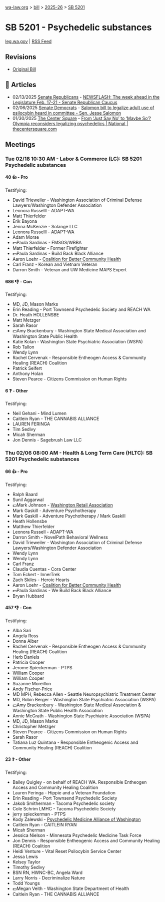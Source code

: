 [wa-law.org](/) > [bill](/bill/) > [2025-26](/bill/2025-26/) > [SB 5201](/bill/2025-26/sb/5201/)

# SB 5201 - Psychedelic substances
[leg.wa.gov](https://app.leg.wa.gov/billsummary?BillNumber=5201&Year=2025&Initiative=false) | [RSS Feed](./rss.xml)

## Revisions
* [Original Bill](1/)

## 📰 Articles
* 02/13/2025 [Senate Republicans](/org/senate_republicans/) - [NEWSFLASH: The week ahead in the Legislature Feb. 17-21 - Senate Republican Caucus](https://src.wastateleg.org/blog/newsflash-week-ahead-legislature-feb-17-21/#:~:text=SB%205201)
* 02/06/2025 [Senate Democrats](/org/senate_democrats/) - [Salomon bill to legalize adult use of psilocybin heard in committee - Sen. Jesse Salomon](https://senatedemocrats.wa.gov/salomon/2025/02/06/salomon-bill-to-legalize-adult-use-of-psilocybin-heard-in-committee/#:~:text=Senate%20Bill%205201)
* 01/30/2025 [The Center Square](/org/the_center_square/) - [From ‘Just Say No’ to ‘Maybe So’? Olympia reconsiders legalizing psychedelics | National | thecentersquare.com](https://www.thecentersquare.com/national/article_1e0683ca-df53-11ef-a4a4-77a2f4145668.html#:~:text=Senate%20Bill%205201)

## Meetings
### Tue 02/18 10:30 AM - Labor & Commerce (LC): SB 5201 Psychedelic substances
#### 40 👍 - Pro
Testifying:
* David Trieweiler - Washington Association of Criminal Defense Lawyers/Washington Defender Association
* Leonora Russelll - ADAPT-WA
* Matt Thierfelder
* Erik Bayona
* Jenna McKenzie - Solange LLC
* Leonora Russelll - ADAPT-WA
* Adam Morse
* 💵Paula Sardinas - FMSGS/WBBA
* Matt Thierfelder - Former Firefighter
* 💵Paula Sardinas - Build Back Black Alliance
* Aaron Loehr - [Coalition for Better Community Health](/org/coalition_for_better_community_health/)
* Carl Franz - Korean and Vietnam Veteran
* Darron Smith - Veteran and UW Medicine MAPS Expert

#### 686 👎 - Con
Testifying:
* MD, JD, Mason Marks
* Erin Reading - Port Townsend Psychedelic Society and REACH WA
* Dr. Heath HOLLENSBE
* Matt Metzger
* Sarah Rasor
* 💵Amy Brackenbury - Washington State Medical Association and Washington State Public Health
* Katie Kolan - Washington State Psychiatric Association (WSPA)
* Rob Tallon
* Wendy Lynn
* Rachel Cervenak - Responsible Entheogen Access & Community Healing (REACH) Coalition
* Patrick Seifert
* Anthony Holan
* Steven Pearce - Citizens Commission on Human Rights

#### 6 ❓ - Other
Testifying:
* Neil Gehani - Mind Lumen
* Caitlein Ryan - THE CANNABIS ALLIANCE
* LAUREN FERINGA
* Tim Sedivy
* Micah Sherman
* Jon Dennis - Sagebrush Law LLC

### Thu 02/06 08:00 AM - Health & Long Term Care (HLTC): SB 5201 Psychedelic substances
#### 66 👍 - Pro
Testifying:
* Ralph Baard
* Sunil Aggarwal
* 💵Mark Johnson - [Washington Retail Association](/org/washington_retail_association/)
* Mark Gaskill - Adventure Psychotherapy
* Mark Gaskill - Adventure Psychotherapy / Mark Gaskill
* Heath Hollensbe
* Matthew Thierfelder
* Leonora Russell - ADAPT-WA
* Darron Smith - NovelPath Behavioral Wellness
* David Trieweiler - Washington Association of Criminal Defense Lawyers/Washington Defender Association
* Wendy Lynn
* Wendy Lynn
* Carl Franz
* Claudia Cuentas - Cora Center
* Tom Eckert - InnerTrek
* Zach Skiles - Heroic Hearts
* Aaron Loehr - [Coalition for Better Community Health](/org/coalition_for_better_community_health/)
* 💵Paula Sardinas - We Build Back Black Alliance
* Bryan Hubbard

#### 457 👎 - Con
Testifying:
* Alba Sari
* Angela Ross
* Donna Alber
* Rachel Cervenak - Responsible Entheogen Access & Community Healing (REACH) Coalition
* Herb Daniels
* Patricia Cooper
* Jerome Spieckerman - PTPS
* William Cooper
* William Cooper
* Suzanne Moreillon
* Andy Fischer-Price
* MD MPH, Rebecca Allen - Seattle Neuropsychiatric Treatment Center
* MD, Robin Berger - Washington State Psychiatric Association (WSPA)
* 💵Amy Brackenbury - Washington State Medical Association & Washington State Public Health Association
* Annie McGrath - Washington State Psychiatric Association (WSPA)
* MD, JD, Mason Marks
* Christopher Metzger
* Steven Pearce - Citizens Commission on Human Rights
* Sarah Rasor
* Tatiana Luz Quintana - Responsible Entheogenic Access and Community Healing (REACH) Coalition

#### 23 ❓ - Other
Testifying:
* Bailey Quigley - on behalf of REACH WA. Responsible Entheogen Access and Community Healing Coalition
* Lauren Feringa - Hippie and a Veteran Foundation
* Erin Reading - Port Townsend Psychedelic Society
* Jakob Smitherman - Tacoma Psychedelic society
* Cole Schrim LMHC - Tacoma Psychedelic Society
* jerry spieckerman - PTPS
* Kody Zalewski - [Psychedelic Medicine Alliance of Washington](/org/psychedelic_medicine_alliance_of_washington/)
* Caitlein Ryan - CAITLEIN RYAN
* Micah Sherman
* Jessica Nielson - Minnesota Psychedelic Medicine Task Force
* Jon Dennis - Responsible Entheogenic Access and Community Healing (REACH) Coalition
* Heidi Venture - Vital Reset Psilocybin Service Center
* Jessa Lewis
* Kelsey Taylor
* Timothy Sedivy
* BSN RN, HWNC-BC, Angela Ward
* Larry Norris - Decriminalize Nature
* Todd Youngs
* 💵Megan Veith - Washington State Department of Health
* Caitlein Ryan - THE CANNABIS ALLIANCE
